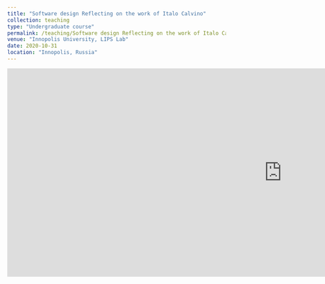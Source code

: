 ```yaml
---
title: "Software design Reflecting on the work of Italo Calvino"
collection: teaching
type: "Undergraduate course"
permalink: /teaching/Software design Reflecting on the work of Italo Calvino.md
venue: "Innopolis University, LIPS Lab"
date: 2020-10-31
location: "Innopolis, Russia"
---
```


<iframe width="1264" height="480" src="https://www.youtube.com/embed/rAeRroZRE2Y" title="YouTube video player" frameborder="0" allow="accelerometer; autoplay; clipboard-write; encrypted-media; gyroscope; picture-in-picture" allowfullscreen></iframe>
